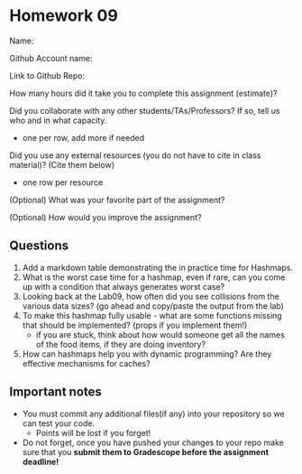 # Homework 09

Name:

Github Account name:

Link to Github Repo:  

How many hours did it take you to complete this assignment (estimate)? 

Did you collaborate with any other students/TAs/Professors? If so, tell us who and in what capacity.  
- one per row, add more if needed


Did you use any external resources (you do not have to cite in class material)? (Cite them below)  
- one row per resource


(Optional) What was your favorite part of the assignment? 

(Optional) How would you improve the assignment? 

## Questions

1. Add a markdown table demonstrating the in practice time for Hashmaps. 
2. What is the worst case time for a hashmap, even if rare, can you come up with a condition that always generates worst case?
3. Looking back at the Lab09, how often did you see collisions from the various data sizes? (go ahead and copy/paste the output from the lab)
4. To make this hashmap fully usable - what are some functions missing that should be implemented? (props if you implement them!)
   * if you are stuck, think about how would someone get all the names of the food items, if they are doing inventory?
5. How can hashmaps help you with dynamic programming? Are they effective mechanisms for caches? 



## Important notes

* You must commit any additional files(if any) into your repository so we can test your code.
  * Points will be lost if you forget!
* Do not forget, once you have pushed your changes to your repo make sure that you **submit them to Gradescope before the assignment deadline!**

